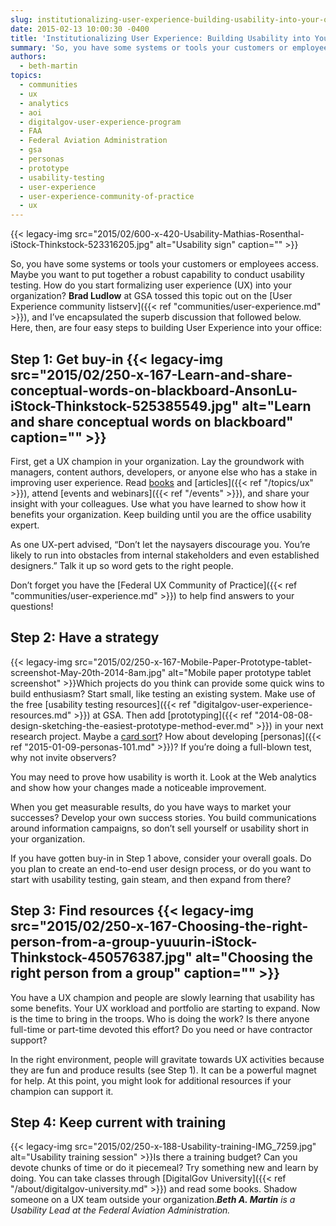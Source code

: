 ```yaml
---
slug: institutionalizing-user-experience-building-usability-into-your-organization
date: 2015-02-13 10:00:30 -0400
title: 'Institutionalizing User Experience: Building Usability into Your Organization'
summary: 'So, you have some systems or tools your customers or employees access. Maybe you want to put together a robust capability to conduct usability testing. How do you start formalizing user experience (UX) into your organization? Brad Ludlow at GSA tossed this topic out on the User Experience community listserv, and I&#8217;ve encapsulated the superb discussion that'
authors:
  - beth-martin
topics:
  - communities
  - ux
  - analytics
  - aoi
  - digitalgov-user-experience-program
  - FAA
  - Federal Aviation Administration
  - gsa
  - personas
  - prototype
  - usability-testing
  - user-experience
  - user-experience-community-of-practice
  - ux
---
```


{{< legacy-img src="2015/02/600-x-420-Usability-Mathias-Rosenthal-iStock-Thinkstock-523316205.jpg" alt="Usability sign" caption="" >}} 

So, you have some systems or tools your customers or employees access. Maybe you want to put together a robust capability to conduct usability testing. How do you start formalizing user experience (UX) into your organization? **Brad Ludlow** at GSA tossed this topic out on the [User Experience community listserv]({{< ref "communities/user-experience.md" >}}), and I&#8217;ve encapsulated the superb discussion that followed below. Here, then, are four easy steps to building User Experience into your office:

## Step 1: Get buy-in {{< legacy-img src="2015/02/250-x-167-Learn-and-share-conceptual-words-on-blackboard-AnsonLu-iStock-Thinkstock-525385549.jpg" alt="Learn and share conceptual words on blackboard" caption="" >}} 

First, get a UX champion in your organization. Lay the groundwork with managers, content authors, developers, or anyone else who has a stake in improving user experience. Read [books](http://uxmastery.com/resources/books/) and [articles]({{< ref "/topics/ux" >}}), attend [events and webinars]({{< ref "/events" >}}), and share your insight with your colleagues. Use what you have learned to show how it benefits your organization. Keep building until you are the office usability expert.

As one UX-pert advised, &#8220;Don’t let the naysayers discourage you. You’re likely to run into obstacles from internal stakeholders and even established designers.&#8221; Talk it up so word gets to the right people.

Don’t forget you have the [Federal UX Community of Practice]({{< ref "communities/user-experience.md" >}}) to help find answers to your questions!

## Step 2: Have a strategy

{{< legacy-img src="2015/02/250-x-167-Mobile-Paper-Prototype-tablet-screenshot-May-20th-2014-8am.jpg" alt="Mobile paper prototype tablet screenshot" >}}Which projects do you think can provide some quick wins to build enthusiasm? Start small, like testing an existing system. Make use of the free [usability testing resources]({{< ref "digitalgov-user-experience-resources.md" >}}) at GSA. Then add [prototyping]({{< ref "2014-08-08-design-sketching-the-easiest-prototype-method-ever.md" >}}) in your next research project. Maybe a [card sort](http://www.usability.gov/how-to-and-tools/methods/card-sorting.html)? How about developing [personas]({{< ref "2015-01-09-personas-101.md" >}})? If you’re doing a full-blown test, why not invite observers?

You may need to prove how usability is worth it. Look at the Web analytics and show how your changes made a noticeable improvement.

When you get measurable results, do you have ways to market your successes? Develop your own success stories. You build communications around information campaigns, so don’t sell yourself or usability short in your organization.

If you have gotten buy-in in Step 1 above, consider your overall goals. Do you plan to create an end-to-end user design process, or do you want to start with usability testing, gain steam, and then expand from there?

## Step 3: Find resources {{< legacy-img src="2015/02/250-x-167-Choosing-the-right-person-from-a-group-yuuurin-iStock-Thinkstock-450576387.jpg" alt="Choosing the right person from a group" caption="" >}} 

You have a UX champion and people are slowly learning that usability has some benefits. Your UX workload and portfolio are starting to expand. Now is the time to bring in the troops. Who is doing the work? Is there anyone full-time or part-time devoted this effort? Do you need or have contractor support?

In the right environment, people will gravitate towards UX activities because they are fun and produce results (see Step 1). It can be a powerful magnet for help. At this point, you might look for additional resources if your champion can support it.

## Step 4: Keep current with training

{{< legacy-img src="2015/02/250-x-188-Usability-training-IMG_7259.jpg" alt="Usability training session" >}}Is there a training budget? Can you devote chunks of time or do it piecemeal? Try something new and learn by doing. You can take classes through [DigitalGov University]({{< ref "/about/digitalgov-university.md" >}}) and read some books. Shadow someone on a UX team outside your organization._**Beth A. Martin** is a Usability Lead at the Federal Aviation Administration._